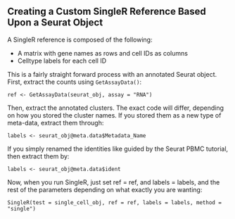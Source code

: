 ## Creating a Custom SingleR Reference Based Upon a Seurat Object

A SingleR reference is composed of the following: 
- A matrix with gene names as rows and cell IDs as columns
- Celltype labels for each cell ID

This is a fairly straight forward process with an annotated Seurat object. First, extract the counts using `GetAssayData()`:

`ref <- GetAssayData(seurat_obj, assay = "RNA")` <br>

Then, extract the annotated clusters. The exact code will differ, depending on how you stored the cluster names. If you stored them as a new type of meta-data, extract them through: 

`labels <- seurat_obj@meta.data$Metadata_Name`

If you simply renamed the identities like guided by the Seurat PBMC tutorial, then extract them by:

`labels <- seurat_obj@meta.data$ident`

Now, when you run SingleR, just set ref = ref, and labels = labels, and the rest of the parameters depending on what exactly you are wanting: 

`SingleR(test = single_cell_obj, ref = ref, labels = labels, method = "single")`
